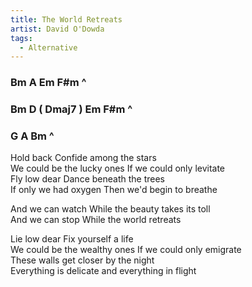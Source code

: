 ```yaml
---
title: The World Retreats
artist: David O'Dowda
tags: 
  - Alternative
---
```


### Bm A Em F#m ^ 
### Bm D ( Dmaj7 ) Em F#m ^ 
### G A Bm ^

Hold back Confide among the stars  
We could be the lucky ones If we could only levitate  
Fly low dear Dance beneath the trees   
If only we had oxygen Then we'd begin to breathe  

And we can watch While the beauty takes its toll  
And we can stop While the world retreats   

Lie low dear Fix yourself a life   
We could be the wealthy ones If we could only emigrate  
These walls get closer by the night   
Everything is delicate and everything in flight   



